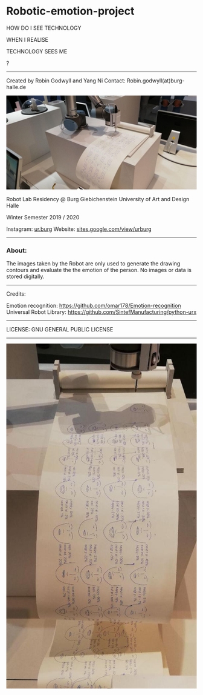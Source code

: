 # Robotic-emotion-project

HOW DO I SEE TECHNOLOGY

WHEN I REALISE

TECHNOLOGY SEES ME

 ?
___

Created by Robin Godwyll and Yang Ni
Contact: Robin.godwyll(at)burg-halle.de

![Robotic emotion project 2019](https://github.com/boundlessmaking/Robotic-emotion-project-DDW2019/blob/master/images/Robotic%20emotion%2003.jpg?raw=true "Installation at DDW 2019")

Robot Lab Residency @ Burg Giebichenstein University of Art and Design Halle

Winter Semester 2019 / 2020  
 
Instagram: [ur.burg](https://www.instagram.com/ur.burg/)
Website: [sites.google.com/view/urburg](https://sites.google.com/view/urburg)

___
### About:
The images taken by the Robot are only used to generate the drawing contours and evaluate the the emotion of the person. No images or data is stored digitally.

___
Credits:

Emotion recognition: https://github.com/omar178/Emotion-recognition
Universal Robot Library: https://github.com/SintefManufacturing/python-urx
___


LICENSE: GNU GENERAL PUBLIC LICENSE
___

![Robotic emotion project 2019](https://github.com/boundlessmaking/Robotic-emotion-project-DDW2019/blob/master/images/Robotic%20emotion%2001.jpg?raw=true )